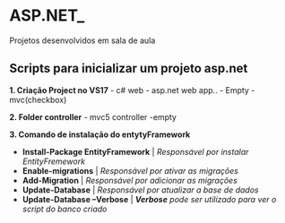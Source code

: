 # ASP.NET_
Projetos desenvolvidos em sala de aula




## Scripts para inicializar um projeto asp.net

**1. Criação Project no VS17**
	- c#  web
	- asp.net web app..
	- Empty - mvc(checkbox)

**2. Folder controller**
	- mvc5 controller -empty

**3. Comando de instalação do entytyFramework**
- **Install-Package EntityFramework** | *Responsável por instalar  EntityFremework*
- **Enable-migrations** |  *Responsável por ativar as migrações*
- **Add-Migration** |  *Responsável por adicionar as migrações*
- **Update-Database** | *Responsável por atualizar a base de dados*
- **Update-Database –Verbose** | _**Verbose** pode ser utilizado para ver o script do banco criado_
